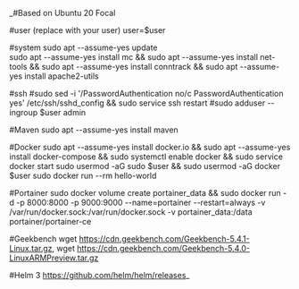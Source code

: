 _#Based on Ubuntu 20 Focal

#user (replace with your user)
user=$user

#system 
sudo apt --assume-yes update  
sudo apt --assume-yes install mc && sudo apt --assume-yes install net-tools && sudo apt --assume-yes install conntrack && sudo apt --assume-yes install apache2-utils

#ssh 
#sudo sed -i '/PasswordAuthentication no/c PasswordAuthentication yes' /etc/ssh/sshd_config && sudo service ssh restart
#sudo adduser --ingroup $user admin

#Maven
sudo apt --assume-yes install maven

#Docker 
sudo apt --assume-yes install docker.io && sudo apt --assume-yes install docker-compose && sudo systemctl enable docker &&  sudo service docker start
sudo usermod -aG sudo $user && sudo usermod -aG docker $user
sudo docker run --rm hello-world

#Portainer
sudo docker volume create portainer_data && sudo docker run -d -p 8000:8000 -p 9000:9000 --name=portainer --restart=always -v /var/run/docker.sock:/var/run/docker.sock -v portainer_data:/data portainer/portainer-ce

#Geekbench
wget https://cdn.geekbench.com/Geekbench-5.4.1-Linux.tar.gz, wget https://cdn.geekbench.com/Geekbench-5.4.0-LinuxARMPreview.tar.gz

#Helm 3
https://github.com/helm/helm/releases_